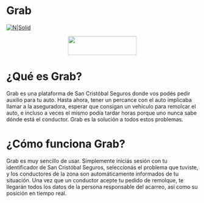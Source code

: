 # Grab

[![N|Solid](https://i.imgur.com/QgddEoe.png)](https://www.grab.com.ar/)
<center><img src="https://i.imgur.com/XWOrwdA.png" data-canonical-src="https://i.imgur.com/XWOrwdA.png" width="180" height="50" /></center>

# ¿Qué es Grab?
Grab es una plataforma de San Cristóbal Seguros donde vos podés pedir auxilio para tu auto.
Hasta ahora, tener un percance con el auto implicaba llamar a la aseguradora, esperar que consigan un vehículo para remolcar el auto, e incluso a veces el mismo podía tardar horas porque uno nunca sabe dónde está el conductor. Grab es la solución a todos estos problemas.


# ¿Cómo funciona Grab?
Grab es muy sencillo de usar. Simplemente iniciás sesión con tu identificador de San Cristóbal Seguros, seleccionás el problema que tuviste, y los conductores de la zona son automáticamente informados de tu situación. Una vez que un conductor acepte tu pedido de remolque, te llegarán todos los datos de la persona responsable del acarreo, así como su posición en tiempo real.
